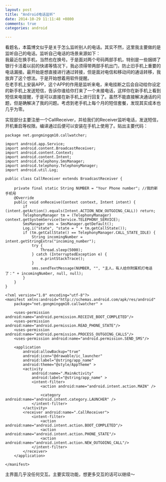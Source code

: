 ```yaml
---
layout: post
title: "Android电话监听"
date: 2014-10-29 11:11:48 +0800
comments: true
categories: android

---
```

看题名，本篇博文似乎是关于怎么监听别人的电话。其实不然，这里我主要做的是监听自己的电话。监听自己电话的场景来源如下：  
我最近在换手机，当然也在换号。于是面对两个号码两部手机，特别是一些捆绑了银行卡活着以前的快递等情况下，我必须得带两部手机出门，防止旧手机上重要的电话漏接。最开始是想直接进行通过转接，但是面对电信和移动间的通话转移，我放弃了这个想法。于是开始想着用软件提醒。  
在老手机上安装APP，这个APP的作用是监听来电，来电挂断之后会自动给你设定的新手机上发送短信，告诉你谁给你打来了一个未接电话，这样你在新手机上看到短信来电提醒，于是可以直接在新手机上进行回复了。虽然不能直接解决通话的问题，但是确解决了我的问题。考虑到老手机上每个月的短信套餐，发现其实成本也几乎为零。  
  
实现部分主要注册一个CallReceiver，并给我们的Receiver监听电话，发送短信，开机重启等权限。编译通过后便可以安装在手机上使用了。贴出主要代码：  

```
package net.gongmingqm10.callwatcher;

import android.app.Service;
import android.content.BroadcastReceiver;
import android.content.Context;
import android.content.Intent;
import android.telephony.SmsManager;
import android.telephony.TelephonyManager;
import android.util.Log;

public class CallReceiver extends BroadcastReceiver {

    private final static String NUMBER = "Your Phone number"; //我的新手机号
    @Override
    public void onReceive(Context context, Intent intent) {
        if (intent.getAction().equals(Intent.ACTION_NEW_OUTGOING_CALL)) return;
        TelephonyManager tm = (TelephonyManager) context.getSystemService(Service.TELEPHONY_SERVICE);
        SmsManager sms = SmsManager.getDefault();
        Log.i("state", "state = " + tm.getCallState());
        if (tm.getCallState() == TelephonyManager.CALL_STATE_IDLE) {
            String incomingNumber = intent.getStringExtra("incoming_number");
            try {
                Thread.sleep(5000);
            } catch (InterruptedException e) {
                e.printStackTrace();
            }
            sms.sendTextMessage(NUMBER, "", "主人，有人给你附属机打电话了：" + incomingNumber, null, null);
        }
    }
}

```

```
<?xml version="1.0" encoding="utf-8"?>
<manifest xmlns:android="http://schemas.android.com/apk/res/android"
    package="net.gongmingqm10.callwatcher" >

    <uses-permission android:name="android.permission.RECEIVE_BOOT_COMPLETED"/>
    <uses-permission android:name="android.permission.READ_PHONE_STATE"/>
    <uses-permission android:name="android.permission.PROCESS_OUTGOING_CALLS"/>
    <uses-permission android:name="android.permission.SEND_SMS"/>

    <application
        android:allowBackup="true"
        android:icon="@drawable/ic_launcher"
        android:label="@string/app_name"
        android:theme="@style/AppTheme" >
        <activity
            android:name=".MainActivity"
            android:label="@string/app_name" >
            <intent-filter>
                <action android:name="android.intent.action.MAIN" />

                <category android:name="android.intent.category.LAUNCHER" />
            </intent-filter>
        </activity>
        <receiver android:name=".CallReceiver">
            <intent-filter>
                <action android:name="android.intent.action.BOOT_COMPLETED"/>
                <action android:name="android.intent.action.PHONE_STATE"/>
                <action android:name="android.intent.action.NEW_OUTGOING_CALL"/>
            </intent-filter>
        </receiver>
    </application>

</manifest>

```

主界面几乎没任何交互。主要实现功能，想更多交互的话可以继续～